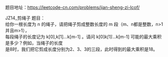 题目地址：https://leetcode-cn.com/problems/jian-sheng-zi-lcof/  

JZ14_剪绳子 题目：  
    给你一根长度为 n 的绳子，请把绳子剪成整数长度的 m 段（m、n都是整数，n>1并且m>1），  
    每段绳子的长度记为 k[0],k[1]...k[m-1] 。请问 k[0]*k[1]*...k[m-1] 可能的最大乘积是多少？例如，当绳子的长度  
    是8时，我们把它剪成长度分别为2、3、3的三段，此时得到的最大乘积是18。


